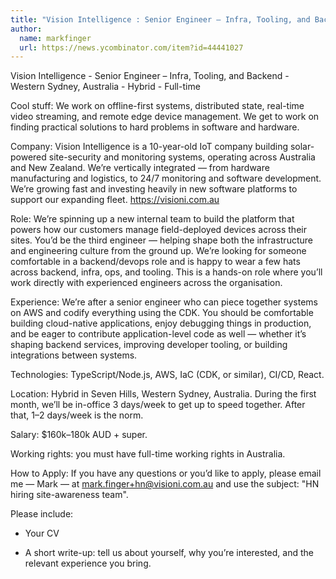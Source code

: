 ```yaml
---
title: "Vision Intelligence : Senior Engineer – Infra, Tooling, and Backend"
author:
  name: markfinger
  url: https://news.ycombinator.com/item?id=44441027
---
```

Vision Intelligence - Senior Engineer – Infra, Tooling, and Backend - Western Sydney, Australia - Hybrid - Full-time

Cool stuff: We work on offline-first systems, distributed state, real-time video streaming, and remote edge device management. We get to work on finding practical solutions to hard problems in software and hardware.

Company: Vision Intelligence is a 10-year-old IoT company building solar-powered site-security and monitoring systems, operating across Australia and New Zealand. We’re vertically integrated — from hardware manufacturing and logistics, to 24&#x2F;7 monitoring and software development. We’re growing fast and investing heavily in new software platforms to support our expanding fleet. <a href="https:&#x2F;&#x2F;visioni.com.au" rel="nofollow">https:&#x2F;&#x2F;visioni.com.au</a>

Role: We’re spinning up a new internal team to build the platform that powers how our customers manage field-deployed devices across their sites. You’d be the third engineer — helping shape both the infrastructure and engineering culture from the ground up. We’re looking for someone comfortable in a backend&#x2F;devops role and is happy to wear a few hats across backend, infra, ops, and tooling. This is a hands-on role where you’ll work directly with experienced engineers across the organisation.

Experience: We’re after a senior engineer who can piece together systems on AWS and codify everything using the CDK. You should be comfortable building cloud-native applications, enjoy debugging things in production, and be eager to contribute application-level code as well — whether it’s shaping backend services, improving developer tooling, or building integrations between systems.

Technologies: TypeScript&#x2F;Node.js, AWS, IaC (CDK, or similar), CI&#x2F;CD, React.

Location: Hybrid in Seven Hills, Western Sydney, Australia. During the first month, we’ll be in-office 3 days&#x2F;week to get up to speed together. After that, 1–2 days&#x2F;week is the norm.

Salary: $160k–180k AUD + super.

Working rights: you must have full-time working rights in Australia.

How to Apply: If you have any questions or you’d like to apply, please email me — Mark — at mark.finger+hn@visioni.com.au and use the subject: &quot;HN hiring site-awareness team&quot;.

Please include:

- Your CV

- A short write-up: tell us about yourself, why you’re interested, and the relevant experience you bring.
<JobApplication />
